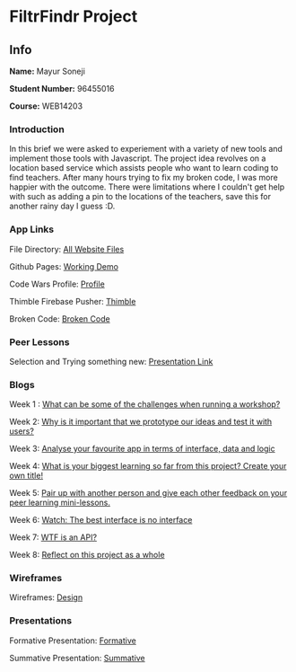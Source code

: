 # FiltrFindr Project

## Info

**Name:** Mayur Soneji

**Student Number:** 96455016

**Course:** WEB14203

### Introduction

In this brief we were asked to experiement with a variety of new tools and implement those tools with Javascript. The project idea revolves on a location based service which assists people who want to learn coding to find teachers. After many hours trying to fix my broken code, I was more happier with the outcome. There were limitations where I couldn't get help with such as adding a pin to the locations of the teachers, save this for another rainy day I guess :D.

### App Links

File Directory: [All Website Files](https://github.com/MayurSoneji/FiltrFindr/tree/master/WorkingCode)

Github Pages: [Working Demo]()

Code Wars Profile: [Profile](https://www.codewars.com/users/MayurS)

Thimble Firebase Pusher: [Thimble](https://thimbleprojects.org/msoneji/373053/)

Broken Code: [Broken Code](https://github.com/MayurSoneji/FiltrFindr/tree/master/BrokenCode)

### Peer Lessons

Selection and Trying something new: [Presentation Link]()

### Blogs

Week 1 : [What can be some of the challenges when running a workshop?](https://medium.com/@m.soneji98/what-can-be-some-of-the-challenges-when-running-a-workshop-61d7fbf30e6e) 

Week 2: [Why is it important that we prototype our ideas and test it with users?](https://medium.com/@m.soneji98/why-is-it-important-that-we-prototype-our-ideas-and-test-it-with-users-7f64d5c6be36) 

Week 3: [Analyse your favourite app in terms of interface, data and logic](https://medium.com/@m.soneji98/analyse-your-favourite-app-in-terms-of-interface-data-and-logic-3b2d70711cea) 

Week 4: [What is your biggest learning so far from this project? Create your own title!](https://medium.com/@m.soneji98/what-is-your-biggest-learning-so-far-from-this-project-create-your-own-title-ceea7b1da851) 

Week 5: [Pair up with another person and give each other feedback on your peer learning mini-lessons.](https://medium.com/@m.soneji98/pair-up-with-another-person-not-your-team-mate-and-give-each-other-feedback-on-your-peer-learning-8f59fdecdfdb)

Week 6: [Watch: The best interface is no interface](https://medium.com/@m.soneji98/watch-the-best-interface-is-no-interface-e0b4b5391357) 

Week 7: [WTF is an API?](https://medium.com/@m.soneji98/wtf-is-an-api-9c7d64096050) 

Week 8: [Reflect on this project as a whole](https://medium.com/@m.soneji98/reflect-on-the-filtr-findr-project-as-a-whole-2bbf7aab223d) 

### Wireframes

Wireframes: [Design](https://drive.google.com/drive/folders/1IjQkmATu1Mj2pDk4toFGknIbCDZ_miy0?usp=sharing)

### Presentations

Formative Presentation: [Formative](https://docs.google.com/presentation/d/1Lb9LsBuam3v2KLmlJ222IViuk9SYQBlFYZ0RtZQstFg/edit?usp=sharing)

Summative Presentation: [Summative](https://docs.google.com/presentation/d/16sYDfwAxfVNjDDd0nfXrLah5ccRnwl6NK5ToouvYfyg/edit?usp=sharing)



